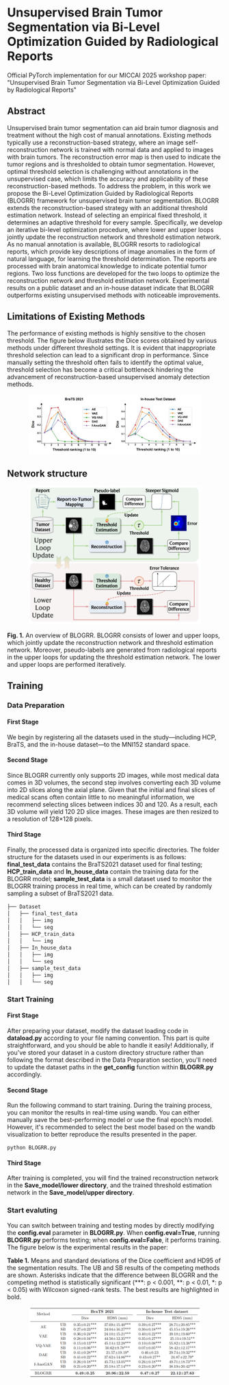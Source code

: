# Unsupervised Brain Tumor Segmentation via Bi-Level Optimization Guided by Radiological Reports
Official PyTorch implementation for our MICCAI 2025 workshop paper: "Unsupervised Brain Tumor Segmentation via Bi-Level Optimization Guided by Radiological Reports"

## Abstract
Unsupervised brain tumor segmentation can aid brain tumor diagnosis and treatment without the high cost of manual annotations. Existing methods typically use a reconstruction-based strategy, where an image self-reconstruction network is trained with normal data and applied to images with brain tumors. The reconstruction error map is then used to indicate the tumor regions and is thresholded to obtain tumor segmentation. However, optimal threshold selection is challenging without annotations in the unsupervised case, which limits the accuracy and applicability of these reconstruction-based methods. To address the problem, in this work we propose the Bi-Level Optimization Guided by Radiological Reports (BLOGRR) framework for unsupervised brain tumor segmentation. BLOGRR extends the reconstruction-based strategy with an additional threshold estimation network. Instead of selecting an empirical fixed threshold, it determines an adaptive threshold for every sample. Specifically, we develop an iterative bi-level optimization procedure, where lower and upper loops jointly update the reconstruction network and threshold estimation network. As no manual annotation is available, BLOGRR resorts to radiological reports, which provide key descriptions of image anomalies in the form of natural language, for learning the threshold determination. The reports are processed with brain anatomical knowledge to indicate potential tumor regions. Two loss functions are developed for the two loops to optimize the reconstruction network and threshold estimation network. Experimental results on a public dataset and an in-house dataset indicate that BLOGRR outperforms existing unsupervised methods with noticeable improvements.

## Limitations of Existing Methods
The performance of existing methods is highly sensitive to the chosen threshold. The figure below illustrates the Dice scores obtained by various methods under different threshold settings. It is evident that inappropriate threshold selection can lead to a significant drop in performance. Since manually setting the threshold often fails to identify the optimal value, threshold selection has become a critical bottleneck hindering the advancement of reconstruction-based unsupervised anomaly detection methods.
<p align="center"> <img src="imgs/Threshold_limitation.png" width="80%"> </p>

## Network structure
<p align="center"> <img src="imgs/model_figure.png" width="80%"> </p>

**Fig. 1.**  An overview of BLOGRR. BLOGRR consists of lower and upper loops, which jointly update the reconstruction network and threshold estimation network. Moreover, pseudo-labels are generated from radiological reports in the upper loops for updating the threshold estimation network. The lower and upper loops are performed iteratively.

## Training
### Data Preparation
#### First Stage
We begin by registering all the datasets used in the study—including HCP, BraTS, and the in-house dataset—to the MNI152 standard space.

#### Second Stage
Since BLOGRR currently only supports 2D images, while most medical data comes in 3D volumes, the second step involves converting each 3D volume into 2D slices along the axial plane. Given that the initial and final slices of medical scans often contain little to no meaningful information, we recommend selecting slices between indices 30 and 120. As a result, each 3D volume will yield 120 2D slice images. These images are then resized to a resolution of 128×128 pixels.

#### Third Stage
Finally, the processed data is organized into specific directories. The folder structure for the datasets used in our experiments is as follows: **final_test_data** contains the BraTS2021 dataset used for final testing; **HCP_train_data** and **In_house_data** contain the training data for the BLOGRR model; **sample_test_data** is a small dataset used to monitor the BLOGRR training process in real time, which can be created by randomly sampling a subset of BraTS2021 data.
```
├── Dataset
│   ├── final_test_data
│   │   ├── img
│   │   └── seg
│   ├── HCP_train_data
│   │   └── img
│   ├── In_house_data
│   │   ├── img
│   │   └── seg
│   ├── sample_test_data
│   │   ├── img
│   │   └── seg
```

### Start Training
#### First Stage
After preparing your dataset, modify the dataset loading code in **dataload.py** according to your file naming convention. This part is quite straightforward, and you should be able to handle it easily!
Additionally, if you've stored your dataset in a custom directory structure rather than following the format described in the Data Preparation section, you'll need to update the dataset paths in the **get_config** function within **BLOGRR.py** accordingly.
#### Second Stage
Run the following command to start training. During the training process, you can monitor the results in real-time using wandb. You can either manually save the best-performing model or use the final epoch’s model. However, it's recommended to select the best model based on the wandb visualization to better reproduce the results presented in the paper.
```
python BLOGRR.py
```
#### Third Stage
After training is completed, you will find the trained reconstruction network in the **Save_model/lower directory**, and the trained threshold estimation network in the **Save_model/upper directory**.

### Start evaluting
You can switch between training and testing modes by directly modifying the **config.eval** parameter in **BLOGRR.py**. When **config.eval=True**, running **BLOGRR.py** performs testing; when **config.eval=False**, it performs training.
The figure below is the experimental results in the paper:

**Table 1.** Means and standard deviations of the Dice coefficient and HD95 of the segmentation results. The UB and SB results of the competing methods are shown. Asterisks indicate that the difference between BLOGRR and the competing method is statistically significant (***: p < 0.001, **: p < 0.01, *: p < 0.05) with Wilcoxon signed-rank tests. The best results are highlighted in bold.
<p align="center"> <img src="imgs/main_result.png" width="80%"> </p>

